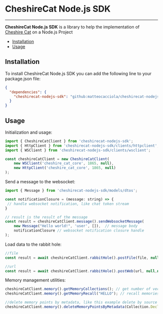 # CheshireCat Node.js SDK

----

**CheshireCat Node.js SDK** is a library to help the implementation
of [Cheshire Cat](https://github.com/matteocacciola/cheshirecat-core) on a Node.js Project

* [Installation](#installation)
* [Usage](#usage)

## Installation

To install CheshireCat Node.js SDK you can add the following line to your package.json file:

```json
{
  "dependencies": {
    "cheshirecat-nodejs-sdk": "github:matteocacciola/cheshirecat-nodejs-sdk"
  }
}
```

## Usage
Initialization and usage:

```javascript
import { CheshireCatClient } from 'cheshirecat-nodejs-sdk';
import { HttpClient } from 'cheshirecat-nodejs-sdk/clients/httpclient';
import { WSClient } from 'cheshirecat-nodejs-sdk/clients/wsclient';

const cheshireCatClient = new CheshireCatClient(
    new WSClient('cheshire_cat_core', 1865, null),
    new HttpClient('cheshire_cat_core', 1865, null)
);
```
Send a message to the websocket:

```javascript
import { Message } from 'cheshirecat-nodejs-sdk/models/dtos';

const notificationClosure = (message: string) => {
 // handle websocket notification, like chat token stream
}

// result is the result of the message
const result = cheshireCatClient.message().sendWebsocketMessage(
    new Message("Hello world!", 'user', []),  // message body
    notificationClosure // websocket notification closure handle
);

```

Load data to the rabbit hole:
```javascript
//file
const result = await cheshireCatClient.rabbitHole().postFile(file, null, null);

//url
const result = await cheshireCatClient.rabbitHole().postWeb(url, null,null);
```

Memory management utilities:

```javascript
cheshireCatClient.memory().getMemoryCollections(); // get number of vectors in the working memory
cheshireCatClient.memory().getMemoryRecall("HELLO"); // recall memories by text

//delete memory points by metadata, like this example delete by source
cheshireCatClient.memory().deleteMemoryPointsByMetadata(Collection.Declarative, ["source" => $url]);
```
